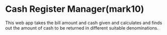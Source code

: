 # Cash Register Manager(mark10)

This web app takes the bill amount and cash given and calculates and finds out the amount of cash to be returned in different suitable denominations.

